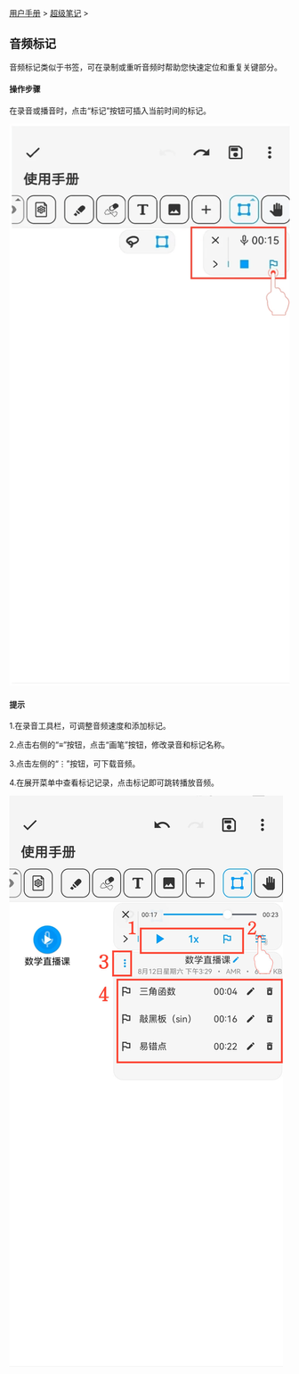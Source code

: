 [用户手册](/dragonnest/drawnote/manual) > [超级笔记](/dragonnest/drawnote/manual/super_note) >

音频标记
---
音频标记类似于书签，可在录制或重听音频时帮助您快速定位和重复关键部分。

#### 操作步骤

在录音或播音时，点击“标记”按钮可插入当前时间的标记。

![](imgs/audio_marker1.png)

#### 提示

1.在录音工具栏，可调整音频速度和添加标记。

2.点击右侧的“≡”按钮，点击“画笔”按钮，修改录音和标记名称。

3.点击左侧的“⋮”按钮，可下载音频。

4.在展开菜单中查看标记记录，点击标记即可跳转播放音频。

![](imgs/audio_marker3.png)

